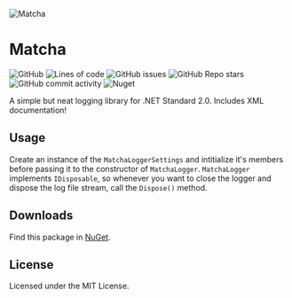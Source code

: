 ![Matcha](https://user-images.githubusercontent.com/51166756/167296398-592d7c48-adc2-489c-8e96-5ca4944fb192.png)
# Matcha

![GitHub](https://img.shields.io/github/license/aestheticalz/matcha?label=License&style=flat-square)
![Lines of code](https://img.shields.io/tokei/lines/github/aestheticalz/matcha?label=Total%20Lines&style=flat-square)
![GitHub issues](https://img.shields.io/github/issues/aestheticalz/matcha?label=Issues&style=flat-square)
![GitHub Repo stars](https://img.shields.io/github/stars/aestheticalz/matcha?label=Stars&style=flat-square)
![GitHub commit activity](https://img.shields.io/github/commit-activity/w/aestheticalz/matcha?label=Commit%20Activity&style=flat-square)
![Nuget](https://img.shields.io/nuget/v/MatchaLogger?label=NuGet&style=flat-square)

A simple but neat logging library for .NET Standard 2.0. Includes XML documentation!

## Usage
Create an instance of the `MatchaLoggerSettings` and intitialize it's members before passing it to the constructor of `MatchaLogger`. `MatchaLogger` implements `IDisposable`, so whenever you want to close the logger and dispose the log file stream, call the `Dispose()` method.

## Downloads
Find this package in [NuGet](https://www.nuget.org/packages/MatchaLogger/).

## License
Licensed under the MIT License.
